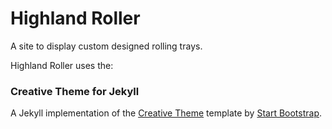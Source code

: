 # Highland Roller

A site to display custom designed rolling trays.

Highland Roller uses the:
### Creative Theme for Jekyll

A Jekyll implementation of the [Creative Theme](http://startbootstrap.com/template-overviews/creative/) template by [Start Bootstrap](http://startbootstrap.com).
